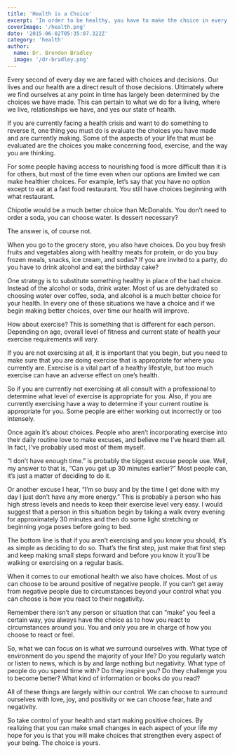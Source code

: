 ```yaml
---
title: 'Health is a Choice'
excerpt: 'In order to be healthy, you have to make the choice in every part of your life.'
coverImage: '/health.png'
date: '2015-06-02T05:35:07.322Z'
category: 'health'
author:
  name: Dr. Brendon Bradley
  image: '/dr-bradley.png'
---
```


Every second of every day we are faced with choices and decisions. Our lives and our health are a direct result of those decisions. Ultimately where we find ourselves at any point in time has largely been determined by the choices we have made. This can pertain to what we do for a living, where we live, relationships we have, and yes our state of health.

If you are currently facing a health crisis and want to do something to reverse it, one thing you must do is evaluate the choices you have made and are currently making. Some of the aspects of your life that must be evaluated are the choices you make concerning food, exercise, and the way you are thinking.

For some people having access to nourishing food is more difficult than it is for others, but most of the time even when our options are limited we can make healthier choices. For example, let’s say that you have no option except to eat at a fast food restaurant. You still have choices beginning with what restaurant.

Chipotle would be a much better choice than McDonalds. You don’t need to order a soda, you can choose water. Is dessert necessary?

The answer is, of course not.

When you go to the grocery store, you also have choices. Do you buy fresh fruits and vegetables along with healthy meats for protein, or do you buy frozen meals, snacks, ice cream, and sodas? If you are invited to a party, do you have to drink alcohol and eat the birthday cake?

One strategy is to substitute something healthy in place of the bad choice. Instead of the alcohol or soda, drink water. Most of us are dehydrated so choosing water over coffee, soda, and alcohol is a much better choice for your health. In every one of these situations we have a choice and if we begin making better choices, over time our health will improve.

How about exercise? This is something that is different for each person. Depending on age, overall level of fitness and current state of health your exercise requirements will vary.

If you are not exercising at all, it is important that you begin, but you need to make sure that you are doing exercise that is appropriate for where you currently are. Exercise is a vital part of a healthy lifestyle, but too much exercise can have an adverse effect on one’s health.

So if you are currently not exercising at all consult with a professional to determine what level of exercise is appropriate for you. Also, if you are currently exercising have a way to determine if your current routine is appropriate for you. Some people are either working out incorrectly or too intensely.

Once again it’s about choices. People who aren’t incorporating exercise into their daily routine love to make excuses, and believe me I’ve heard them all. In fact, I’ve probably used most of them myself.

“I don’t have enough time.” is probably the biggest excuse people use. Well, my answer to that is, “Can you get up 30 minutes earlier?” Most people can, it’s just a matter of deciding to do it.

Or another excuse I hear, “I’m so busy and by the time I get done with my day I just don’t have any more energy.” This is probably a person who has high stress levels and needs to keep their exercise level very easy. I would suggest that a person in this situation begin by taking a walk every evening for approximately 30 minutes and then do some light stretching or beginning yoga poses before going to bed.

The bottom line is that if you aren’t exercising and you know you should, it’s as simple as deciding to do so. That’s the first step, just make that first step and keep making small steps forward and before you know it you’ll be walking or exercising on a regular basis.

When it comes to our emotional health we also have choices. Most of us can choose to be around positive of negative people. If you can’t get away from negative people due to circumstances beyond your control what you can choose is how you react to their negativity.

Remember there isn’t any person or situation that can “make” you feel a certain way, you always have the choice as to how you react to circumstances around you. You and only you are in charge of how you choose to react or feel.

So, what we can focus on is what we surround ourselves with. What type of environment do you spend the majority of your life? Do you regularly watch or listen to news, which is by and large nothing but negativity. What type of people do you spend time with? Do they inspire you? Do they challenge you to become better? What kind of information or books do you read?

All of these things are largely within our control. We can choose to surround ourselves with love, joy, and positivity or we can choose fear, hate and negativity.

So take control of your health and start making positive choices. By realizing that you can make small changes in each aspect of your life my hope for you is that you will make choices that strengthen every aspect of your being. The choice is yours.
